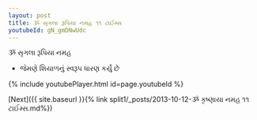 ```yaml
---
layout: post
title: ૐ સૃગલા રૂપિયા નમહ ૧૧ ટાઈમ્સ
youtubeId: gN_gmDNwUdc
---
```

 
 
 ૐ સૃગલા રૂપિયા નમહ  
 
 -  જેમણે શિયાળનું સ્વરૂપ ધારણ કર્યું છે 
 
  
 
  
 
 
 
 
 
 


{% include youtubePlayer.html id=page.youtubeId %}
 
[Next]({{ site.baseurl }}{% link  split1/_posts/2013-10-12-ૐ કૃષ્ણાયા નમહ ૧૧ ટાઈમ્સ.md%})
 
